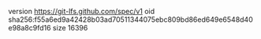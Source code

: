 version https://git-lfs.github.com/spec/v1
oid sha256:f55a6ed9a42428b03ad70511344075ebc809bd86ed649e6548d40e98a8c9fd16
size 16396
